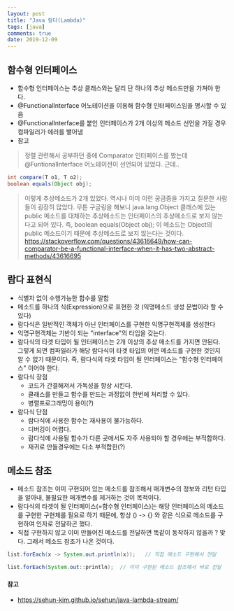 ```yaml
---
layout: post
title: "Java 람다(Lambda)"
tags: [java]
comments: true
date: 2019-12-09
---
```


## 함수형 인터페이스
- 함수형 인터페이스는 추상 클래스와는 달리 단 하나의 추상 메소드만을 가져야 한다.
- @FunctionalInterface 어노테이션을 이용해 함수형 인터페이스임을 명시할 수 있음 
- @FunctionalInterface를 붙인 인터페이스가 2개 이상의 메소드 선언을 가질 경우 컴파일러가 에러를 뱉어냄 
- 참고
> 정렬 관련해서 공부하던 중에 Comparator 인터페이스를 봤는데 @FuntionalInterface 어노테이션이 선언되어 있었다. 근데..
```java
int compare(T o1, T o2);
boolean equals(Object obj);
```
> 이렇게 추상메소드가 2개 있었다. 역시나 이미 이런 궁금증을 가지고 질문한 사람들이 굉장히 많았다. 무튼 구글링을 해보니 java.lang.Object 클래스에 있는 public 메소드를 대체하는 추상메소드는 인터페이스의 추상메소드로 보지 않는다고 되어 있다. 즉, boolean equals(Object obj); 이 메소드는 Object의 public 메소드이기 때문에 추상메소드로 보지 않는다는 것이다.
<https://stackoverflow.com/questions/43616649/how-can-comparator-be-a-functional-interface-when-it-has-two-abstract-methods/43616695>

## 람다 표현식
- 식별자 없이 수행가능한 함수를 말함
- 메소드를 하나의 식(Expression)으로 표현한 것 (익명메소드 생성 문법이라 할 수 있다)
- 람다식은 일반적인 객체가 아닌 인터페이스를 구현한 익명구현객체를 생성한다
- 익명구현객체는 기반이 되는 "interface"의 타입을 갖는다.
- 람다식의 타겟 타입이 될 인터페이스는 2개 이상의 추상 메소드를 가지면 안된다. 그렇게 되면 컴파일러가 해당 람다식이 타겟 타입의 어떤 메소드를 구현한 것인지 알 수 없기 때문이다. 즉, 람다식의 타겟 타입이 될 인터페이스는 "함수형 인터페이스" 이어야 한다.
- 람다식 장점
    - 코드가 간결해져서 가독성을 향상 시킨다.
    - 클래스를 만들고 함수를 만드는 과정없이 한번에 처리할 수 있다.
    - 병렬프로그래밍이 용이(?)
- 람다식 단점
    - 람다식에 사용한 함수는 재사용이 불가능하다.
    - 디버깅이 어렵다.
    - 람다식에 사용될 함수가 다른 곳에서도 자주 사용되야 할 경우에는 부적합하다.
    - 재귀로 만들경우에는 다소 부적합한(?)

## 메소드 참조
- 메소드 참조는 이미 구현되어 있는 메소드를 참조해서 매개변수의 정보와 리턴 타입을 알아내, 불필요한 매개변수를 제거하는 것이 목적이다.
- 람다식의 타겟이 될 인터페이스(=함수형 인터페이스)는 해당 인터페이스의 메소드를 구현한 구현체를 필요로 하기 때문에, 항상 () -> {} 와 같은 식으로 메소드를 구현하여 인자로 전달하곤 했다.
- 직접 구현하지 않고 이미 만들어진 메소드를 전달하면 똑같이 동작하지 않을까 ? 맞다. 그래서 메소드 참조가 나온 것이다.

```java
list.forEach(x -> System.out.println(x));   // 직접 메소드 구현해서 전달

list.forEach(System.out::println);  // 이미 구현된 메소드 참조해서 바로 전달
```


#### 참고
- <https://sehun-kim.github.io/sehun/java-lambda-stream/>